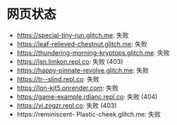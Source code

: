 # 网页状态
- https://special-tiny-run.glitch.me: 失败
- https://leaf-relieved-chestnut.glitch.me: 失败
- https://thundering-morning-kryptops.glitch.me: 失败
- https://jsn.limkon.repl.co: 失败 (403)
- https://happy-pinnate-revolve.glitch.me: 失败
- https://tr--slind.repl.co: 失败
- https://lon-kjt5.onrender.com: 失败
- https://game-example.rdianc.repl.co: 失败 (404)
- https://vi.zogzr.repl.co: 失败 (403)
- https://reminiscent- Plastic-cheek.glitch.me: 失败
